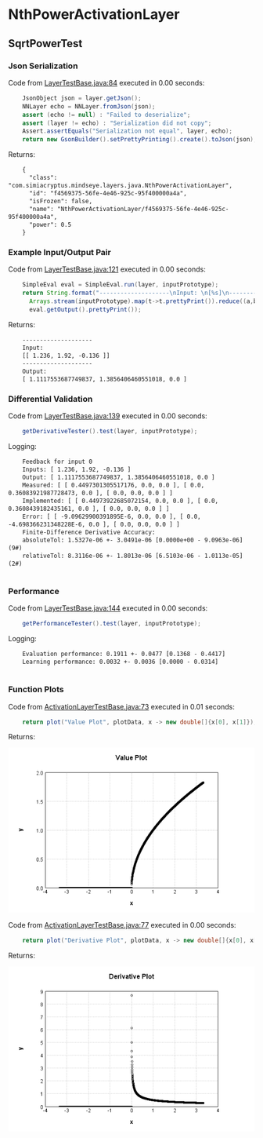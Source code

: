 # NthPowerActivationLayer
## SqrtPowerTest
### Json Serialization
Code from [LayerTestBase.java:84](../../../../../../../../../MindsEye/src/test/java/com/simiacryptus/mindseye/layers/LayerTestBase.java#L84) executed in 0.00 seconds: 
```java
    JsonObject json = layer.getJson();
    NNLayer echo = NNLayer.fromJson(json);
    assert (echo != null) : "Failed to deserialize";
    assert (layer != echo) : "Serialization did not copy";
    Assert.assertEquals("Serialization not equal", layer, echo);
    return new GsonBuilder().setPrettyPrinting().create().toJson(json);
```

Returns: 

```
    {
      "class": "com.simiacryptus.mindseye.layers.java.NthPowerActivationLayer",
      "id": "f4569375-56fe-4e46-925c-95f400000a4a",
      "isFrozen": false,
      "name": "NthPowerActivationLayer/f4569375-56fe-4e46-925c-95f400000a4a",
      "power": 0.5
    }
```



### Example Input/Output Pair
Code from [LayerTestBase.java:121](../../../../../../../../../MindsEye/src/test/java/com/simiacryptus/mindseye/layers/LayerTestBase.java#L121) executed in 0.00 seconds: 
```java
    SimpleEval eval = SimpleEval.run(layer, inputPrototype);
    return String.format("--------------------\nInput: \n[%s]\n--------------------\nOutput: \n%s",
      Arrays.stream(inputPrototype).map(t->t.prettyPrint()).reduce((a,b)->a+",\n"+b).get(),
      eval.getOutput().prettyPrint());
```

Returns: 

```
    --------------------
    Input: 
    [[ 1.236, 1.92, -0.136 ]]
    --------------------
    Output: 
    [ 1.1117553687749837, 1.3856406460551018, 0.0 ]
```



### Differential Validation
Code from [LayerTestBase.java:139](../../../../../../../../../MindsEye/src/test/java/com/simiacryptus/mindseye/layers/LayerTestBase.java#L139) executed in 0.00 seconds: 
```java
    getDerivativeTester().test(layer, inputPrototype);
```
Logging: 
```
    Feedback for input 0
    Inputs: [ 1.236, 1.92, -0.136 ]
    Output: [ 1.1117553687749837, 1.3856406460551018, 0.0 ]
    Measured: [ [ 0.4497301305517176, 0.0, 0.0 ], [ 0.0, 0.36083921987728473, 0.0 ], [ 0.0, 0.0, 0.0 ] ]
    Implemented: [ [ 0.44973922685072154, 0.0, 0.0 ], [ 0.0, 0.3608439182435161, 0.0 ], [ 0.0, 0.0, 0.0 ] ]
    Error: [ [ -9.09629900391895E-6, 0.0, 0.0 ], [ 0.0, -4.698366231348228E-6, 0.0 ], [ 0.0, 0.0, 0.0 ] ]
    Finite-Difference Derivative Accuracy:
    absoluteTol: 1.5327e-06 +- 3.0491e-06 [0.0000e+00 - 9.0963e-06] (9#)
    relativeTol: 8.3116e-06 +- 1.8013e-06 [6.5103e-06 - 1.0113e-05] (2#)
    
```

### Performance
Code from [LayerTestBase.java:144](../../../../../../../../../MindsEye/src/test/java/com/simiacryptus/mindseye/layers/LayerTestBase.java#L144) executed in 0.00 seconds: 
```java
    getPerformanceTester().test(layer, inputPrototype);
```
Logging: 
```
    Evaluation performance: 0.1911 +- 0.0477 [0.1368 - 0.4417]
    Learning performance: 0.0032 +- 0.0036 [0.0000 - 0.0314]
    
```

### Function Plots
Code from [ActivationLayerTestBase.java:73](../../../../../../../../../MindsEye/src/test/java/com/simiacryptus/mindseye/layers/java/ActivationLayerTestBase.java#L73) executed in 0.01 seconds: 
```java
    return plot("Value Plot", plotData, x -> new double[]{x[0], x[1]});
```

Returns: 

![Result](etc/test.1.png)



Code from [ActivationLayerTestBase.java:77](../../../../../../../../../MindsEye/src/test/java/com/simiacryptus/mindseye/layers/java/ActivationLayerTestBase.java#L77) executed in 0.00 seconds: 
```java
    return plot("Derivative Plot", plotData, x -> new double[]{x[0], x[2]});
```

Returns: 

![Result](etc/test.2.png)



